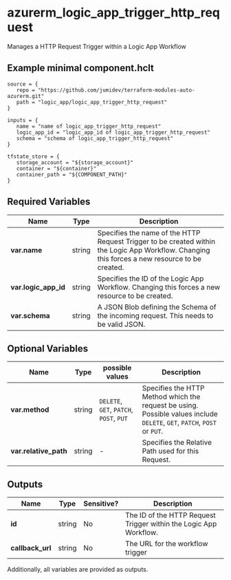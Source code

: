 # azurerm_logic_app_trigger_http_request

Manages a HTTP Request Trigger within a Logic App Workflow

## Example minimal component.hclt

```hcl
source = {
   repo = "https://github.com/jumidev/terraform-modules-auto-azurerm.git" 
   path = "logic_app/logic_app_trigger_http_request" 
}

inputs = {
   name = "name of logic_app_trigger_http_request" 
   logic_app_id = "logic_app_id of logic_app_trigger_http_request" 
   schema = "schema of logic_app_trigger_http_request" 
}

tfstate_store = {
   storage_account = "${storage_account}" 
   container = "${container}" 
   container_path = "${COMPONENT_PATH}" 
}

```

## Required Variables

| Name | Type |  Description |
| ---- | --------- |  ----------- |
| **var.name** | string |  Specifies the name of the HTTP Request Trigger to be created within the Logic App Workflow. Changing this forces a new resource to be created. | 
| **var.logic_app_id** | string |  Specifies the ID of the Logic App Workflow. Changing this forces a new resource to be created. | 
| **var.schema** | string |  A JSON Blob defining the Schema of the incoming request. This needs to be valid JSON. | 

## Optional Variables

| Name | Type |  possible values |  Description |
| ---- | --------- |  ----------- | ----------- |
| **var.method** | string |  `DELETE`, `GET`, `PATCH`, `POST`, `PUT`  |  Specifies the HTTP Method which the request be using. Possible values include `DELETE`, `GET`, `PATCH`, `POST` or `PUT`. | 
| **var.relative_path** | string |  -  |  Specifies the Relative Path used for this Request. | 



## Outputs

| Name | Type | Sensitive? | Description |
| ---- | ---- | --------- | --------- |
| **id** | string | No  | The ID of the HTTP Request Trigger within the Logic App Workflow. | 
| **callback_url** | string | No  | The URL for the workflow trigger | 

Additionally, all variables are provided as outputs.
